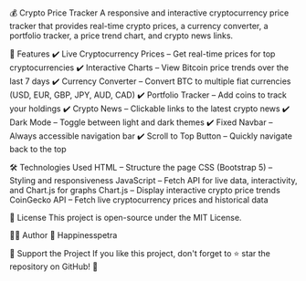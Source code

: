 💰 Crypto Price Tracker
A responsive and interactive cryptocurrency price tracker that provides real-time crypto prices, a currency converter, a portfolio tracker, a price trend chart, and crypto news links.

🚀 Features
✔️ Live Cryptocurrency Prices – Get real-time prices for top cryptocurrencies
✔️ Interactive Charts – View Bitcoin price trends over the last 7 days
✔️ Currency Converter – Convert BTC to multiple fiat currencies (USD, EUR, GBP, JPY, AUD, CAD)
✔️ Portfolio Tracker – Add coins to track your holdings
✔️ Crypto News – Clickable links to the latest crypto news
✔️ Dark Mode – Toggle between light and dark themes
✔️ Fixed Navbar – Always accessible navigation bar
✔️ Scroll to Top Button – Quickly navigate back to the top


🛠️ Technologies Used
HTML – Structure the page
CSS (Bootstrap 5) – Styling and responsiveness
JavaScript – Fetch API for live data, interactivity, and Chart.js for graphs
Chart.js – Display interactive crypto price trends
CoinGecko API – Fetch live cryptocurrency prices and historical data


📜 License
This project is open-source under the MIT License.

👩‍💻 Author
👤 Happinesspetra

💖 Support the Project
If you like this project, don't forget to ⭐ star the repository on GitHub! 🚀
